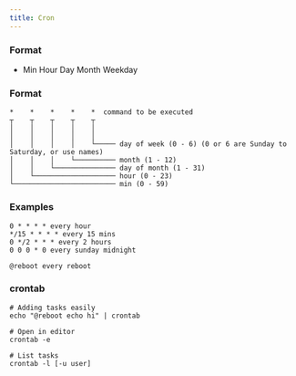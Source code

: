 ```yaml
---
title: Cron
---
```


### Format

 * Min Hour Day Month Weekday


### Format

    *    *    *    *    *  command to be executed
    ┬    ┬    ┬    ┬    ┬
    │    │    │    │    │
    │    │    │    │    │
    │    │    │    │    └───── day of week (0 - 6) (0 or 6 are Sunday to Saturday, or use names)
    │    │    │    └────────── month (1 - 12)
    │    │    └─────────────── day of month (1 - 31)
    │    └──────────────────── hour (0 - 23)
    └───────────────────────── min (0 - 59)

### Examples

    0 * * * * every hour
    */15 * * * * every 15 mins
    0 */2 * * * every 2 hours
    0 0 0 * 0 every sunday midnight

    @reboot every reboot

### crontab

    # Adding tasks easily
    echo "@reboot echo hi" | crontab

    # Open in editor
    crontab -e

    # List tasks
    crontab -l [-u user]
